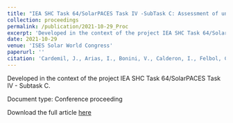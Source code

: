 ```yaml
---
title: "IEA SHC Task 64/SolarPACES Task IV -SubTask C: Assessment of uncertainties in simulation tools"
collection: proceedings
permalink: /publication/2021-10-29_Proc
excerpt: 'Developed in the context of the project IEA SHC Task 64/SolarPACES Task IV - Subtask C.'
date: 2021-10-29
venue: 'ISES Solar World Congress'
paperurl: ''
citation: 'Cardemil, J., Arias, I., Bonini, V., Calderon, I., Felbol, C., Lemos, L., Pino, A., Sarmiento, C., Starke, A., Wolde, I. 2021 &quot;IEA SHC Task 64/SolarPACES Task IV -SubTask C: Assessment of uncertainties in simulation tools.&quot; <i>ISES SWC2021</i> Conference Proceedings. https://doi.org/10.18086/swc.2021.29.02'
---
```


Developed in the context of the project IEA SHC Task 64/SolarPACES Task IV - Subtask C.

Document type: Conference proceeding

Download the full article [here](http://proceedings.ises.org/paper/swc2021/swc2021-0070-Cardemil.pdf)
